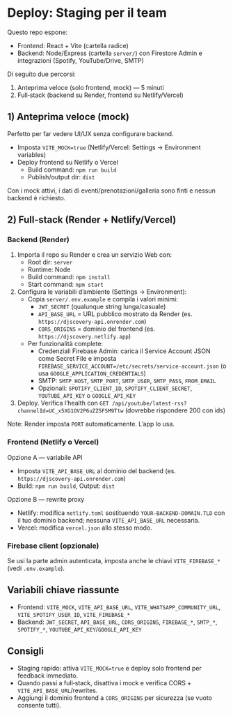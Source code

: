 # Deploy: Staging per il team

Questo repo espone:
- Frontend: React + Vite (cartella radice)
- Backend: Node/Express (cartella `server/`) con Firestore Admin e integrazioni (Spotify, YouTube/Drive, SMTP)

Di seguito due percorsi:

1) Anteprima veloce (solo frontend, mock) — 5 minuti
2) Full‑stack (backend su Render, frontend su Netlify/Vercel)

## 1) Anteprima veloce (mock)
Perfetto per far vedere UI/UX senza configurare backend.

- Imposta `VITE_MOCK=true` (Netlify/Vercel: Settings → Environment variables)
- Deploy frontend su Netlify o Vercel
  - Build command: `npm run build`
  - Publish/output dir: `dist`

Con i mock attivi, i dati di eventi/prenotazioni/galleria sono finti e nessun backend è richiesto.

## 2) Full‑stack (Render + Netlify/Vercel)

### Backend (Render)
1. Importa il repo su Render e crea un servizio Web con:
   - Root dir: `server`
   - Runtime: Node
   - Build command: `npm install`
   - Start command: `npm start`
2. Configura le variabili d’ambiente (Settings → Environment):
   - Copia `server/.env.example` e compila i valori minimi:
     - `JWT_SECRET` (qualunque string lunga/casuale)
     - `API_BASE_URL` = URL pubblico mostrato da Render (es. `https://djscovery-api.onrender.com`)
     - `CORS_ORIGINS` = dominio del frontend (es. `https://djscovery.netlify.app`)
   - Per funzionalità complete:
     - Credenziali Firebase Admin: carica il Service Account JSON come Secret File e imposta `FIREBASE_SERVICE_ACCOUNT=/etc/secrets/service-account.json` (o usa `GOOGLE_APPLICATION_CREDENTIALS`)
     - SMTP: `SMTP_HOST`, `SMTP_PORT`, `SMTP_USER`, `SMTP_PASS`, `FROM_EMAIL`
     - Opzionali: `SPOTIFY_CLIENT_ID`, `SPOTIFY_CLIENT_SECRET`, `YOUTUBE_API_KEY` o `GOOGLE_API_KEY`
3. Deploy. Verifica l’health con `GET /api/youtube/latest-rss?channelId=UC_x5XG1OV2P6uZZ5FSM9Ttw` (dovrebbe rispondere 200 con ids)

Note: Render imposta `PORT` automaticamente. L’app lo usa.

### Frontend (Netlify o Vercel)
Opzione A — variabile API
- Imposta `VITE_API_BASE_URL` al dominio del backend (es. `https://djscovery-api.onrender.com`)
- Build: `npm run build`, Output: `dist`

Opzione B — rewrite proxy
- Netlify: modifica `netlify.toml` sostituendo `YOUR-BACKEND-DOMAIN.TLD` con il tuo dominio backend; nessuna `VITE_API_BASE_URL` necessaria.
- Vercel: modifica `vercel.json` allo stesso modo.

### Firebase client (opzionale)
Se usi la parte admin autenticata, imposta anche le chiavi `VITE_FIREBASE_*` (vedi `.env.example`).

## Variabili chiave riassunte
- Frontend: `VITE_MOCK`, `VITE_API_BASE_URL`, `VITE_WHATSAPP_COMMUNITY_URL`, `VITE_SPOTIFY_USER_ID`, `VITE_FIREBASE_*`
- Backend: `JWT_SECRET`, `API_BASE_URL`, `CORS_ORIGINS`, `FIREBASE_*`, `SMTP_*`, `SPOTIFY_*`, `YOUTUBE_API_KEY`/`GOOGLE_API_KEY`

## Consigli
- Staging rapido: attiva `VITE_MOCK=true` e deploy solo frontend per feedback immediato.
- Quando passi a full‑stack, disattiva i mock e verifica CORS + `VITE_API_BASE_URL`/rewrites.
- Aggiungi il dominio frontend a `CORS_ORIGINS` per sicurezza (se vuoto consente tutti).


